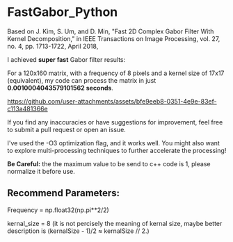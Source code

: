 # FastGabor_Python

Based on J. Kim, S. Um, and D. Min, "Fast 2D Complex Gabor Filter With Kernel Decomposition," in IEEE Transactions on Image Processing, vol. 27, no. 4, pp. 1713-1722, April 2018,

I achieved **super fast** Gabor filter results:

For a 120x160 matrix, with a frequency of 8 pixels and a kernel size of 17x17 (equivalent), my code can process the matrix in just **0.0010004043579101562 seconds**.

https://github.com/user-attachments/assets/bfe9eeb8-0351-4e9e-83ef-c113a481366e

If you find any inaccuracies or have suggestions for improvement, feel free to submit a pull request or open an issue.

I've used the -O3 optimization flag, and it works well. You might also want to explore multi-processing techniques to further accelerate the processing!

**Be Careful:** the the maximum value to be send to c++ code is 1, please normalize it before use.

## Recommend Parameters:

Frequency = np.float32(np.pi**2/2)

kernal_size = 8 (it is not percisely the meaning of kernal size, maybe better description is (kernalSize - 1)/2 $\approx$ kernalSize // 2.) 
